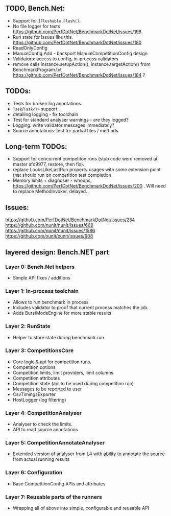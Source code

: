 ﻿## TODO, Bench.Net:
* Support for `IFlushable.Flush()`.
* No file logger for tests https://github.com/PerfDotNet/BenchmarkDotNet/issues/198
* Run state for issues like this. https://github.com/PerfDotNet/BenchmarkDotNet/issues/180
* ReadOnlyConfig
* ManualConfig.Add - backport ManualCompetitionConfig design
* Validators: access to config, in-process validators
* remove calls instance.setupAction(), instance.targetAction() from BenchmarkProgram.txt
  https://github.com/PerfDotNet/BenchmarkDotNet/issues/184 ?

## TODOs:
 * Tests for broken log annotations.
 * `Task`/`Task<T>` support.
 * detailing logging - fix toolchain
 * Test for standard analyser warnings - are they logged?
 * Logging: write validator messages immediately?
 * Source annotations: test for partial files / methods

## Long-term TODOs:
 * Support for concurrent competiton runs (stub code were removed at master afd9977, restore, then fix).
 * replace LooksLikeLastRun property usages with some extension point that should run on competition test completion
 * Memory limits + diagnoser - whoops, https://github.com/PerfDotNet/BenchmarkDotNet/issues/200 . Will need to replace MethodInvoker, delayed.

## Issues:
https://github.com/PerfDotNet/BenchmarkDotNet/issues/234
https://github.com/nunit/nunit/issues/668
https://github.com/nunit/nunit/issues/1586
https://github.com/xunit/xunit/issues/908

## layered design: Bench.NET part

### Layer 0: Bench.Net helpers
 * Simple API fixes / additions

### Layer 1: In-process toolchain
 * Allows to run benchmark in process
 * Includes validator to proof that current process matches the job.
 * Adds BurstModeEngine for more stable results

### Layer 2: RunState
 * Helper to store state during benchmark run.

### Layer 3: CompetitionsCore
 * Core logic & api for competition runs.
 * Competition options
 * Competition limits, limit providers, limit columns
 * Competition attributes
 * Competition state (api to be used during competition run)
 * Messages to be reported to user
 * CsvTimingsExporter
 * HostLogger (log filtering)

### Layer 4: CompetitionAnalyser
 * Analyser to check the limits.
 * API to read source annotations

### Layer 5: CompetitionAnnotateAnalyser
 * Extended version of analyser from L4 with ability to annotate the source from actual running results

### Layer 6: Configuration
 * Base CompetitionConfig APIs and attributes

### Layer 7: Reusable parts of the runners
 * Wrapping all of above into simple, configurable and reusable API
